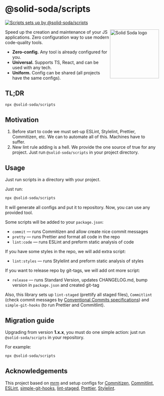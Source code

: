 # @solid-soda/scripts

[![Scripts sets up by @solid-soda/scripts](https://img.shields.io/static/v1?label=@solid-soda/scripts&color=75ddf4)](https://github.com/solid-soda/scripts)

<img src="https://raw.githubusercontent.com/solid-soda/assets/master/logo.png" align="right"
     alt="Solid Soda logo" width="160" height="160">

Speed up the creation and maintenance of your JS applications. Zero configuration way to use modern code-quality tools.

- **Zero-config.** Any tool is already configured for you.
- **Universal.** Supports TS, React, and can be used with any tech.
- **Uniform.** Config can be shared (all projects have the same configs).

## TL;DR

```sh
npx @solid-soda/scripts
```

## Motivation

1. Before start to code we must set-up ESLint, Stylelint, Prettier, Commitizen, etc. We can to automate all of this. Machines have to suffer.
2. New lint rule adding is a hell. We provide the one source of true for any project. Just run `@solid-soda/scripts` in your project directory.

## Usage

Just run scripts in a directory with your project.

Just run:

```sh
npx @solid-soda/scripts
```

It will generate all configs and put it to repository. Now, you can use any provided tool.

Some scripts will be added to your `package.json`:

- `commit` — runs Commitizen and allow create nice commit messages
- `pretty` — runs Prettier and format all code in the repo
- `lint:code` — runs ESLint and preform static analysis of code

If you have some styles in the repo, we will add extra script:

- `lint:styles` — runs Stylelint and preform static analysis of styles

If you want to release repo by git-tags, we will add ont more script:

- `release` — runs Standard Version, updates CHANGELOG.md, bump version in `package.json` and created git-tag

Also, this library sets up `lint-staged` (prettify all staged files), `Commitlint` (check commit messages by [Conventional Commits specifications](https://www.conventionalcommits.org/en/v1.0.0-beta.2/#specification)) and `simple-git-hooks` (to run Prettier and Commitlint).

## Migration guide

Upgrading from version **1.x.x**, you must do one simple action: just run `@solid-soda/scripts` in your repository.

For example:

```sh
npx @solid-soda/scripts
```

## Acknowledgements

This project based on [mrm](https://github.com/sapegin/mrm) and setup configs for [Commitizen](http://commitizen.github.io/cz-cli/), [Commitlint](https://commitlint.js.org/#/), [ESLint](https://eslint.org), [simple-git-hooks](https://github.com/toplenboren/simple-git-hooks), [lint-staged](https://github.com/okonet/lint-staged), [Prettier](https://prettier.io), [Stylelint](https://stylelint.io).
